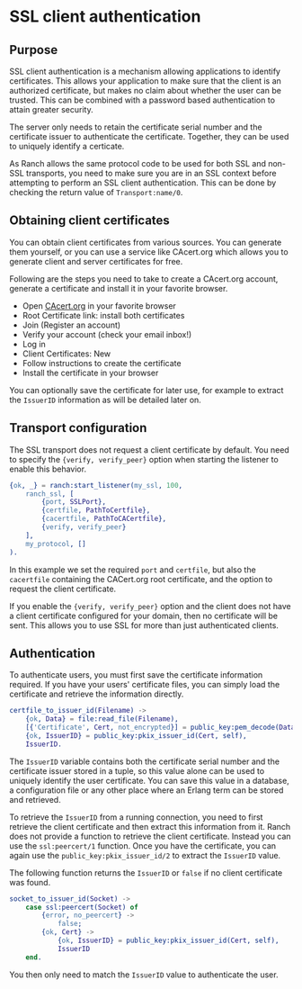 SSL client authentication
=========================

Purpose
-------

SSL client authentication is a mechanism allowing applications to
identify certificates. This allows your application to make sure that
the client is an authorized certificate, but makes no claim about
whether the user can be trusted. This can be combined with a password
based authentication to attain greater security.

The server only needs to retain the certificate serial number and
the certificate issuer to authenticate the certificate. Together,
they can be used to uniquely identify a certicate.

As Ranch allows the same protocol code to be used for both SSL and
non-SSL transports, you need to make sure you are in an SSL context
before attempting to perform an SSL client authentication. This
can be done by checking the return value of `Transport:name/0`.

Obtaining client certificates
-----------------------------

You can obtain client certificates from various sources. You can
generate them yourself, or you can use a service like CAcert.org
which allows you to generate client and server certificates for
free.

Following are the steps you need to take to create a CAcert.org
account, generate a certificate and install it in your favorite
browser.

 *  Open [CAcert.org](http://cacert.org) in your favorite browser
 *  Root Certificate link: install both certificates
 *  Join (Register an account)
 *  Verify your account (check your email inbox!)
 *  Log in
 *  Client Certificates: New
 *  Follow instructions to create the certificate
 *  Install the certificate in your browser

You can optionally save the certificate for later use, for example
to extract the `IssuerID` information as will be detailed later on.

Transport configuration
-----------------------

The SSL transport does not request a client certificate by default.
You need to specify the `{verify, verify_peer}` option when starting
the listener to enable this behavior.

``` erlang
{ok, _} = ranch:start_listener(my_ssl, 100,
	ranch_ssl, [
		{port, SSLPort},
		{certfile, PathToCertfile},
		{cacertfile, PathToCACertfile},
		{verify, verify_peer}
	],
	my_protocol, []
).
```

In this example we set the required `port` and `certfile`, but also
the `cacertfile` containing the CACert.org root certificate, and
the option to request the client certificate.

If you enable the `{verify, verify_peer}` option and the client does
not have a client certificate configured for your domain, then no
certificate will be sent. This allows you to use SSL for more than
just authenticated clients.

Authentication
--------------

To authenticate users, you must first save the certificate information
required. If you have your users' certificate files, you can simply
load the certificate and retrieve the information directly.

``` erlang
certfile_to_issuer_id(Filename) ->
	{ok, Data} = file:read_file(Filename),
	[{'Certificate', Cert, not_encrypted}] = public_key:pem_decode(Data),
	{ok, IssuerID} = public_key:pkix_issuer_id(Cert, self),
	IssuerID.
```

The `IssuerID` variable contains both the certificate serial number
and the certificate issuer stored in a tuple, so this value alone can
be used to uniquely identify the user certificate. You can save this
value in a database, a configuration file or any other place where an
Erlang term can be stored and retrieved.

To retrieve the `IssuerID` from a running connection, you need to first
retrieve the client certificate and then extract this information from
it. Ranch does not provide a function to retrieve the client certificate.
Instead you can use the `ssl:peercert/1` function. Once you have the
certificate, you can again use the `public_key:pkix_issuer_id/2` to
extract the `IssuerID` value.

The following function returns the `IssuerID` or `false` if no client
certificate was found.

``` erlang
socket_to_issuer_id(Socket) ->
	case ssl:peercert(Socket) of
		{error, no_peercert} ->
			false;
		{ok, Cert} ->
			{ok, IssuerID} = public_key:pkix_issuer_id(Cert, self),
			IssuerID
	end.
```

You then only need to match the `IssuerID` value to authenticate the
user.
